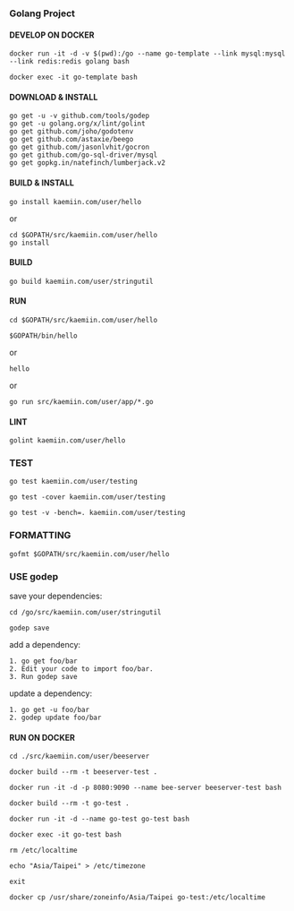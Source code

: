 ### Golang Project

#### DEVELOP ON DOCKER

```
docker run -it -d -v $(pwd):/go --name go-template --link mysql:mysql --link redis:redis golang bash

docker exec -it go-template bash
```

#### DOWNLOAD & INSTALL

```
go get -u -v github.com/tools/godep
go get -u golang.org/x/lint/golint
go get github.com/joho/godotenv
go get github.com/astaxie/beego
go get github.com/jasonlvhit/gocron
go get github.com/go-sql-driver/mysql
go get gopkg.in/natefinch/lumberjack.v2
```

#### BUILD & INSTALL

```
go install kaemiin.com/user/hello
```

or

```
cd $GOPATH/src/kaemiin.com/user/hello
go install
```

#### BUILD

```
go build kaemiin.com/user/stringutil
```

#### RUN

```
cd $GOPATH/src/kaemiin.com/user/hello

$GOPATH/bin/hello
```

or

```
hello
```

or

```
go run src/kaemiin.com/user/app/*.go
```

#### LINT

```
golint kaemiin.com/user/hello
```

### TEST

```
go test kaemiin.com/user/testing

go test -cover kaemiin.com/user/testing

go test -v -bench=. kaemiin.com/user/testing
```

### FORMATTING

```
gofmt $GOPATH/src/kaemiin.com/user/hello
```

### USE godep

save your dependencies:

```
cd /go/src/kaemiin.com/user/stringutil

godep save
```

add a dependency:

```
1. go get foo/bar
2. Edit your code to import foo/bar.
3. Run godep save
```

update a dependency:

```
1. go get -u foo/bar
2. godep update foo/bar
```

#### RUN ON DOCKER

```
cd ./src/kaemiin.com/user/beeserver

docker build --rm -t beeserver-test .

docker run -it -d -p 8080:9090 --name bee-server beeserver-test bash
```

```
docker build --rm -t go-test .

docker run -it -d --name go-test go-test bash

docker exec -it go-test bash

rm /etc/localtime

echo "Asia/Taipei" > /etc/timezone

exit

docker cp /usr/share/zoneinfo/Asia/Taipei go-test:/etc/localtime
```
